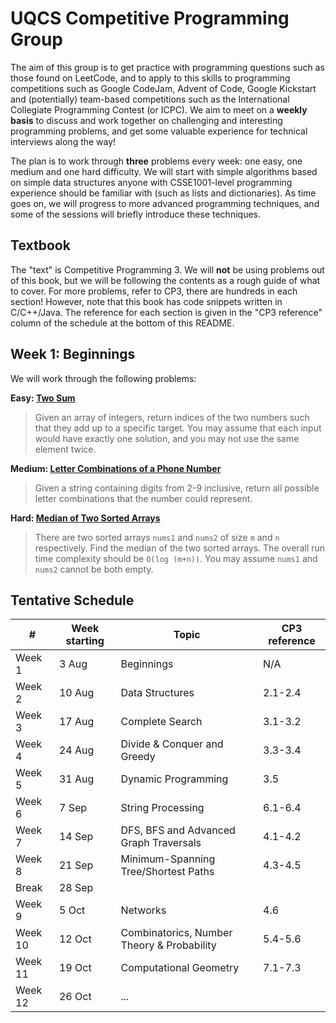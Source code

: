 # UQCS Competitive Programming Group

The aim of this group is to get practice with programming questions such as those found on LeetCode, and to apply to this skills to programming competitions such as Google CodeJam, Advent of Code, Google Kickstart and (potentially) team-based competitions such as the International Collegiate Programming Contest (or ICPC). We aim to meet on a **weekly basis** to discuss and work together on challenging and interesting programming problems, and get some valuable experience for technical interviews along the way!

The plan is to work through **three** problems every week: one easy, one medium and one hard difficulty. We will start with simple algorithms based on simple data structures anyone with CSSE1001-level programming experience should be familiar with (such as lists and dictionaries). As time goes on, we will progress to more advanced programming techniques, and some of the sessions will briefly introduce these techniques.

## Textbook

The "text" is Competitive Programming 3. We will **not** be using problems out of this book, but we will be following the contents as a rough guide of what to cover. For more problems, refer to CP3, there are hundreds in each section! However, note that this book has code snippets written in C/C++/Java. The reference for each section is given in the "CP3 reference" column of the schedule at the bottom of this README.

## Week 1: Beginnings

We will work through the following problems:

**Easy: [Two Sum](https://leetcode.com/problems/two-sum/)**

> Given an array of integers, return indices of the two numbers such that they add up to a specific target. You may assume that each input would have exactly one solution, and you may not use the same element twice.

**Medium: [Letter Combinations of a Phone Number](https://leetcode.com/problems/letter-combinations-of-a-phone-number/)**

> Given a string containing digits from 2-9 inclusive, return all possible letter combinations that the number could represent.

**Hard: [Median of Two Sorted Arrays](https://leetcode.com/problems/median-of-two-sorted-arrays/)**

> There are two sorted arrays `nums1` and `nums2` of size `m` and `n` respectively. Find the median of the two sorted arrays. The overall run time complexity should be `O(log (m+n))`. You may assume `nums1` and `nums2` cannot be both empty.

## Tentative Schedule

| #       | Week starting | Topic                                      | CP3 reference |
|---------|---------------|--------------------------------------------|---------------|
| Week 1  |         3 Aug | Beginnings                                 | N/A           |
| Week 2  |        10 Aug | Data Structures                            | 2.1-2.4       |
| Week 3  |        17 Aug | Complete Search                            | 3.1-3.2       |
| Week 4  |        24 Aug | Divide & Conquer and Greedy                | 3.3-3.4       |
| Week 5  |        31 Aug | Dynamic Programming                        | 3.5           |
| Week 6  |         7 Sep | String Processing                          | 6.1-6.4       |
| Week 7  |        14 Sep | DFS, BFS and Advanced Graph Traversals     | 4.1-4.2       |
| Week 8  |        21 Sep | Minimum-Spanning Tree/Shortest Paths       | 4.3-4.5       |
| Break   |        28 Sep |                                            |               |
| Week 9  |         5 Oct | Networks                                   | 4.6           |
| Week 10 |        12 Oct | Combinatorics, Number Theory & Probability | 5.4-5.6       |
| Week 11 |        19 Oct | Computational Geometry                     | 7.1-7.3       |
| Week 12 |        26 Oct | ...                                        |               |
